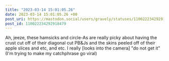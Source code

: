 ```yaml
---
title: "2023-03-14 15:01:05.26"
date: 2023-03-14 15:01:05.26 +00
post_uri: https://mastodon.social/users/gravely/statuses/110022234292918479
post_id: 110022234292918479
---
```

Ah, jeeze, these hamsicks and circle-As are really picky about having the crust cut off of their diagonal cut PB&Js and the skins peeled off of their apple slices and etc, and etc. I really [looks into the camera] "do not get it" (I'm trying to make my catchphrase go viral)


